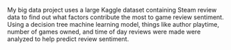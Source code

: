 My big data project uses a large Kaggle dataset containing Steam review data to find out what factors contribute the most to game review sentiment. Using a decision tree machine learning model, things like author playtime, number of games owned, and time of day reviews were made were analyzed to help predict review sentiment. 
